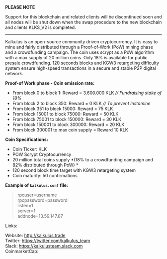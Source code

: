 ****PLEASE NOTE****

Support for this blockchain and related clients will be discontinued soon and all nodes will be shut down when the swap procedure to the new blockchain and clients KLKS_V2 is completed.
************************************************************************

Kalkulus is an open-source community driven cryptocurrency. It is easy to mine and fairly distributed through a Proof-of-Work (PoW) mining phase and a crowdfunding campaign. The coin uses scrypt as a PoW algorithm with a max supply of 20 million coins. Only 18% is available for public presale crowdfunding. 120 seconds blocks and KGW3 retargeting difficulty system ensure high-speed transactions in a secure and stable P2P digital network.

**Proof-of Work phase - Coin emission rate:**

* From block 0 to block 1: Reward = 3.600.000 KLK *// Fundraising stake of 18%*
* From block 2 to block 350: Reward = 0 KLK *// To prevent Instamine*
* From block 351 to block 15000: Reward = 75 KLK 
* From block 15001 to block 75000:  Reward = 50 KLK 
* From block 75001 to block 150000: Reward = 30 KLK 
* From block 150001 to block 300000: Reward = 20 KLK 
* From block 300001 to max coin supply = Reward 10 KLK

**Coin Specifications:**

* Coin Ticker: KLK 
* POW Scrypt Cryptocurrency 
* 20 million total coins supply *(18% to a crowdfunding campaign and 82% distributed through PoW) *
* 120 second block time target with KGW3 retargeting system 
* Coin maturity: 50 confirmations 

**Example of `kalkulus.conf` file:**

> rpcuser=username <br>
> rpcpassword=password <br>
> listen=1 <br>
> server=1 <br>
> addnode=13.59.147.87 <br>

Links:

Website: http://kalkulus.trade <br>
Twitter: https://twitter.com/kalkulus_team <br>
Slack: https://kalkulusteam.slack.com <br>
CoinmarketCap: 
